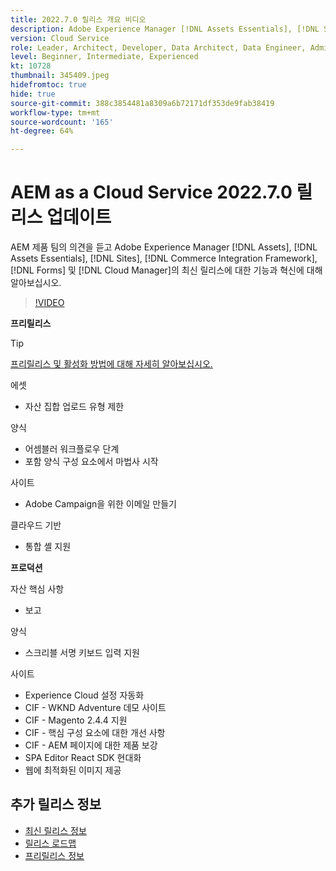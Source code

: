 ```yaml
---
title: 2022.7.0 릴리스 개요 비디오
description: Adobe Experience Manager [!DNL Assets Essentials], [!DNL Sites], [!DNL Screens], [!DNL Forms] 및 [!DNL Cloud Foundation]용 2022-7-0 릴리스의 최신 기능과 혁신에 대해 알아보십시오.
version: Cloud Service
role: Leader, Architect, Developer, Data Architect, Data Engineer, Admin, User
level: Beginner, Intermediate, Experienced
kt: 10728
thumbnail: 345409.jpeg
hidefromtoc: true
hide: true
source-git-commit: 388c3854481a8309a6b72171df353de9fab38419
workflow-type: tm+mt
source-wordcount: '165'
ht-degree: 64%

---
```


# AEM as a Cloud Service 2022.7.0 릴리스 업데이트

AEM 제품 팀의 의견을 듣고 Adobe Experience Manager [!DNL Assets], [!DNL Assets Essentials], [!DNL Sites], [!DNL Commerce Integration Framework], [!DNL Forms] 및 [!DNL Cloud Manager]의 최신 릴리스에 대한 기능과 혁신에 대해 알아보십시오.

>[!VIDEO](https://video.tv.adobe.com/v/345409/?quality=12&learn=on)

**프리릴리스**

>[!TIP]
>
>[프리릴리스 및 활성화 방법에 대해 자세히 알아보십시오.](https://experienceleague.adobe.com/docs/experience-manager-cloud-service/content/release-notes/prerelease.html)

에셋

* 자산 집합 업로드 유형 제한

양식

* 어셈블러 워크플로우 단계
* 포함 양식 구성 요소에서 마법사 시작

사이트

* Adobe Campaign을 위한 이메일 만들기

클라우드 기반

* 통합 셸 지원

**프로덕션**

자산 핵심 사항

* 보고

양식

* 스크리블 서명 키보드 입력 지원

사이트

* Experience Cloud 설정 자동화
* CIF - WKND Adventure 데모 사이트
* CIF - Magento 2.4.4 지원
* CIF - 핵심 구성 요소에 대한 개선 사항
* CIF - AEM 페이지에 대한 제품 보강
* SPA Editor React SDK 현대화
* 웹에 최적화된 이미지 제공

<!--- Have questions about the release?  Discuss the release in [Experience League Communities](https://adobe.ly/3NDPR8Y). --->

## 추가 릴리스 정보

* [최신 릴리스 정보](https://experienceleague.adobe.com/docs/experience-manager-cloud-service/content/release-notes/home.html)
* [릴리스 로드맵](https://experienceleague.adobe.com/docs/experience-manager-release-information/aem-release-updates/update-releases-roadmap.html)
* [프리릴리스 정보](https://experienceleague.adobe.com/docs/experience-manager-cloud-service/content/release-notes/prerelease.html)
